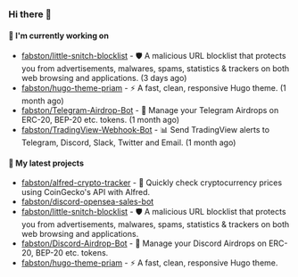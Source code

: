 ### Hi there 👋

#### 👷 I'm currently working on

- [fabston/little-snitch-blocklist](https://github.com/fabston/little-snitch-blocklist) - 🛡 A malicious URL blocklist that protects you from advertisements, malwares, spams, statistics &amp; trackers on both web browsing and applications. (3 days ago)
- [fabston/hugo-theme-priam](https://github.com/fabston/hugo-theme-priam) - ⚡️ A fast, clean, responsive Hugo theme. (1 month ago)
- [fabston/Telegram-Airdrop-Bot](https://github.com/fabston/Telegram-Airdrop-Bot) - 🎈 Manage your Telegram Airdrops on ERC-20, BEP-20 etc. tokens. (1 month ago)
- [fabston/TradingView-Webhook-Bot](https://github.com/fabston/TradingView-Webhook-Bot) - 📊 Send TradingView alerts to Telegram, Discord, Slack, Twitter and Email.  (1 month ago)

#### 🌱 My latest projects

- [fabston/alfred-crypto-tracker](https://github.com/fabston/alfred-crypto-tracker) - 💸 Quickly check cryptocurrency prices using CoinGecko&#39;s API with Alfred.
- [fabston/discord-opensea-sales-bot](https://github.com/fabston/discord-opensea-sales-bot)
- [fabston/little-snitch-blocklist](https://github.com/fabston/little-snitch-blocklist) - 🛡 A malicious URL blocklist that protects you from advertisements, malwares, spams, statistics &amp; trackers on both web browsing and applications.
- [fabston/Discord-Airdrop-Bot](https://github.com/fabston/Discord-Airdrop-Bot) - 🎈 Manage your Discord Airdrops on ERC-20, BEP-20 etc. tokens.
- [fabston/hugo-theme-priam](https://github.com/fabston/hugo-theme-priam) - ⚡️ A fast, clean, responsive Hugo theme.